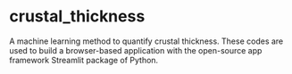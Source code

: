 # crustal_thickness
A machine learning method to quantify crustal thickness. 
These codes are used to build a browser-based application with the open-source app framework Streamlit package of Python.
